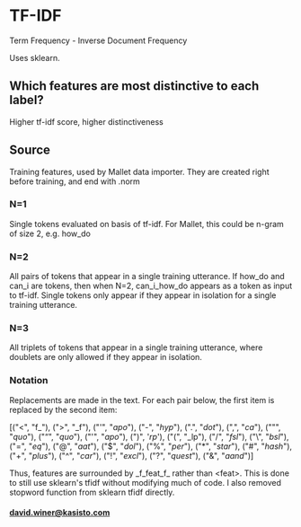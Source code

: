 # TF-IDF
Term Frequency - Inverse Document Frequency

Uses sklearn.

## Which features are most distinctive to each label?

Higher tf-idf score, higher distinctiveness

## Source
Training features, used by Mallet data importer. They are created right before training, and end with .norm

### N=1
Single tokens evaluated on basis of tf-idf. For Mallet, this could be n-gram of size 2, e.g. how_do

### N=2
All pairs of tokens that appear in a single training utterance. If how_do and can_i are tokens, then when N=2, can_i_how_do appears as a token as input to tf-idf. Single tokens only appear if they appear in isolation for a single training utterance. 

### N=3

All triplets of tokens that appear in a single training utterance, where doublets are only allowed if they appear in isolation.

### Notation
Replacements are made in the text. For each pair below, the first item is replaced by the second item:


[("<", "f_"), (">", "_f"), ("'", "_apo_"), ("-", "_hyp_"), (".", "_dot_"), (",", "_ca_"), ("\"", "_quo_"), ("“", "_quo_"), ("\'", "_apo_"), (")", '_rp_'), ("(", "_lp"), ("/", "_fsl_"), ("\\", "_bsl_"), ("=", "_eq_"), ("@", "_aat_"), ("$", "_dol_"), ("%", "_per_"), ("*", "_star_"), ("#", "_hash_"), ("+", "_plus_"), ("^", "_car_"), ("!", "_excl_"), ("?", "_quest_"), ("&", "_aand_")]


Thus, features are surrounded by \_f\_feat\_f\_ rather than \<feat\>. This is done to still use sklearn's tfidf without modifying much of code. I also removed stopword function from sklearn tfidf directly. 


#### david.winer@kasisto.com
